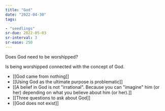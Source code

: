 ```yaml
---
title: "God"
date: "2022-04-30"
tags:

- "seedlings"
sr-due: 2022-05-03
sr-interval: 3
sr-ease: 250
---
```


Does God need to be worshipped?

Is being worshipped connected with the concept of God.

- [[God came from nothing]]
- [[Using God as the ultimate purpose is problematic]]
- [[A belief in God is not "irrational". Because you can "imagine" him (or her) depending on what you believe about him (or her).]]
- [[Three questions to ask about God]]
- [[God does not exist]]

